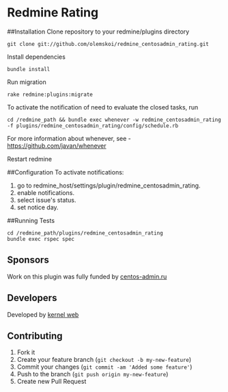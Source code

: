 Redmine Rating
==========================


##Installation
Clone repository to your redmine/plugins directory
```
git clone git://github.com/olemskoi/redmine_centosadmin_rating.git
```

Install dependencies
```
bundle install
```

Run migration
```
rake redmine:plugins:migrate
```

To activate the notification of need to evaluate the closed tasks, run
```
cd /redmine_path && bundle exec whenever -w redmine_centosadmin_rating -f plugins/redmine_centosadmin_rating/config/schedule.rb
```

For more information about whenever, see - https://github.com/javan/whenever

Restart redmine

##Configuration 
To activate notifications:

1. go to redmine_host/settings/plugin/redmine_centosadmin_rating.
2. enable notifications.
3. select issue's status.
4. set notice day.

##Running Tests
```
cd /redmine_path/plugins/redmine_centosadmin_rating
bundle exec rspec spec
```


## Sponsors

Work on this plugin was fully funded by [centos-admin.ru](http://centos-admin.ru)

## Developers

Developed by [kernel web](http://kerweb.ru/)

## Contributing

1. Fork it
2. Create your feature branch (`git checkout -b my-new-feature`)
3. Commit your changes (`git commit -am 'Added some feature'`)
4. Push to the branch (`git push origin my-new-feature`)
5. Create new Pull Request

